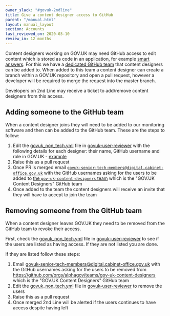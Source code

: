 ```yaml
---
owner_slack: "#govuk-2ndline"
title: Give a content designer access to GitHub
parent: "/manual.html"
layout: manual_layout
section: Accounts
last_reviewed_on: 2020-03-10
review_in: 12 months
---
```


Content designers working on GOV.UK may need GitHub access to edit content
which is stored as code in an application, for example
[smart answers][smart-answers-github]. For this we have a
[dedicated GitHub team][github-team] that content designers can be added to.
When added to this team a content designer can create a branch within a GOV.UK
repository and open a pull request, however a developer will be required to
merge the request into the master branch.

Developers on 2nd Line may receive a ticket to add/remove content designers
from this access.

## Adding someone to the GitHub team

When a content designer joins they will need to be added to our monitoring
software and then can be added to the GitHub team. These are the steps to
follow:

1. Edit the [govuk_non_tech.yml][] file in [govuk-user-reviewer][] with the
   following details for each designer: their name, GitHub username and role in
   GOV.UK - [example][user-example]
1. Raise this as a pull request
1. Once PR is merged email
   [`govuk-senior-tech-members@digital.cabinet-office.gov.uk`](mailto:govuk-senior-tech-members@digital.cabinet-office.gov.uk)
   with the GitHub usernames asking for the users to be added to [the `gov-uk-content-designers` team][github-team]
   which is the "GOV.UK Content Designers" GitHub team
1. Once added to the team the content designers will receive an invite that
   they will have to accept to join the team

## Removing someone from the GitHub team

When a content designer leaves GOV.UK they need to be removed from the GitHub
team to revoke their access.

First, check the [govuk_non_tech.yml][] file in [govuk-user-reviewer][] to see
if the users are listed as having access. If they are not listed you are done.

If they are listed follow these steps:

1. Email govuk-senior-tech-members@digital.cabinet-office.gov.uk
   with the GitHub usernames asking for the users to be removed from
   <https://github.com/orgs/alphagov/teams/gov-uk-content-designers>
   which is the "GOV.UK Content Designers" GitHub team
1. Edit the [govuk_non_tech.yml][] file in [govuk-user-reviewer][] to remove
   the users
1. Raise this as a pull request
1. Once merged 2nd Line will be alerted if the users continues to have
   access despite having left

[smart-answers-github]: https://github.com/alphagov/smart-answers
[github-team]: https://github.com/orgs/alphagov/teams/gov-uk-content-designers
[govuk_non_tech.yml]: https://github.com/alphagov/govuk-user-reviewer/blob/master/config/govuk_non_tech.yml
[govuk-user-reviewer]: https://github.com/alphagov/govuk-user-reviewer
[user-example]: https://github.com/alphagov/govuk-user-reviewer/commit/24fc52955ce1247966b6d2069028ff4189915fe1
